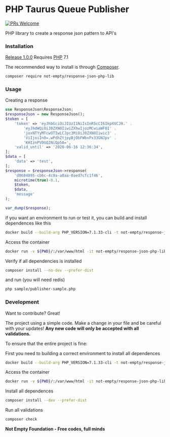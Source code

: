 # PHP Taurus Queue Publisher

[![PRs Welcome](https://img.shields.io/badge/PRs-welcome-brightgreen.svg?style=flat-square)](http://makeapullrequest.com)

PHP library to create a response json pattern to API's

### Installation

[Release 1.0.0](https://github.com/not-empty/response-json-php-lib/releases/tag/1.0.0) Requires [PHP](https://php.net) 7.1

The recommended way to install is through [Composer](https://getcomposer.org/).

```sh
composer require not-empty/response-json-php-lib
```

### Usage

Creating a response

```php
use ResponseJson\ResponseJson;
$responseJson = new ResponseJson();
$token = [
	'token' => 'eyJhbGciOiJIUzI1NiIsInR5cCI6IkpXVCJ9.' .
		'eyJhdWQiOiJ0ZXN0IiwiZXhwIjozMCwiaWF0I' .
		'joxNTYyMTcwOTIwLCJpc3MiOiJ0ZXN0Iiwic3' .
		'ViIjoiIn0=.wPdhZtjpyBjObFWbxPx33GNJpv' .
		'KHIznPV0GQ2NiQp5A=',
	'valid_until' => '2020-06-16 12:36:34',
];
$data = [
	'data' => 'test',
];
$response = $responseJson->response(
    'd0684895-cb6c-4c9a-a0aa-0aed7cfc1f46',
    microtime(true)-0.1,
    $token,
    $data,
    'message'
);

var_dump($response);
```

if you want an environment to run or test it, you can build and install dependences like this

```sh
docker build --build-arg PHP_VERSION=7.1.33-cli -t not-empty/response-json-php-lib:php71 -f contrib/Dockerfile .
```

Access the container
```sh
docker run -v ${PWD}/:/var/www/html -it not-empty/response-json-php-lib:php71 bash
```

Verify if all dependencies is installed
```sh
composer install --no-dev --prefer-dist
```

and run (you will need redis)
```sh
php sample/publisher-sample.php
```

### Development

Want to contribute? Great!

The project using a simple code.
Make a change in your file and be careful with your updates!
**Any new code will only be accepted with all validations.**

To ensure that the entire project is fine:

First you need to building a correct environment to install all dependences

```sh
docker build --build-arg PHP_VERSION=7.1.33-cli -t not-empty/response-json-php-lib:php71 -f contrib/Dockerfile .
```

Access the container
```sh
docker run -v ${PWD}/:/var/www/html -it not-empty/response-json-php-lib:php71 bash
```

Install all dependences
```sh
composer install --dev --prefer-dist
```

Run all validations
```sh
composer check
```

**Not Empty Foundation - Free codes, full minds**
